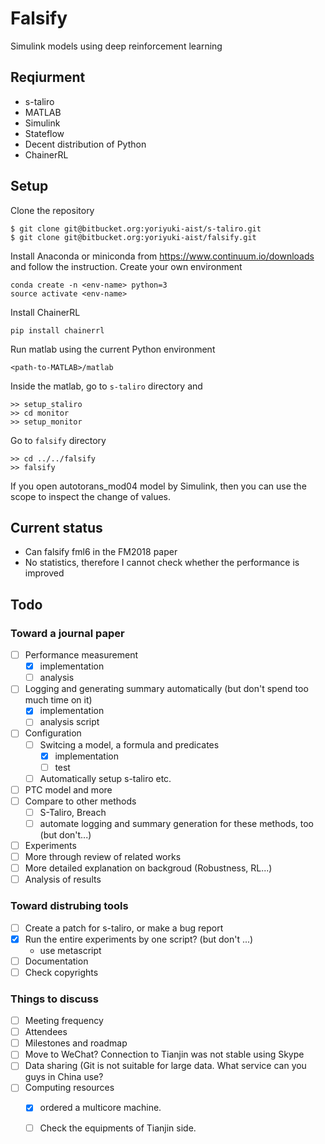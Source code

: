# Falsify

Simulink models using deep reinforcement learning

## Reqiurment

- s-taliro
- MATLAB
- Simulink
- Stateflow
- Decent distribution of Python
- ChainerRL

## Setup

Clone the repository
```
$ git clone git@bitbucket.org:yoriyuki-aist/s-taliro.git
$ git clone git@bitbucket.org:yoriyuki-aist/falsify.git
```
Install Anaconda or miniconda from https://www.continuum.io/downloads and follow the instruction.
Create your own environment
````
conda create -n <env-name> python=3
source activate <env-name>
````
Install ChainerRL
````
pip install chainerrl
````
Run matlab using the current Python environment
```
<path-to-MATLAB>/matlab
```
Inside the matlab, go to `s-taliro` directory and
```
>> setup_staliro
>> cd monitor
>> setup_monitor
```
Go to `falsify` directory
```
>> cd ../../falsify
>> falsify
```
If you open autotorans_mod04 model by Simulink, then you can use the scope to inspect the change of values.

## Current status

- Can falsify fml6 in the FM2018 paper
- No statistics, therefore I cannot check whether the performance is improved

## Todo

### Toward a journal paper

- [ ] Performance measurement
	- [x] implementation
	- [ ] analysis
- [ ] Logging and generating summary automatically (but don't spend too much time on it)
	- [x] implementation
	- [ ] analysis script
- [ ] Configuration
	- [ ] Switcing a model, a formula and predicates
		- [x] implementation
		- [ ] test
	- [ ] Automatically setup s-taliro etc.
- [ ] PTC model and more
- [ ] Compare to other methods
	- [ ] S-Taliro, Breach
	- [ ] automate logging and summary generation for these methods, too (but don't...)
- [ ] Experiments
- [ ] More through review of related works
- [ ] More detailed explanation on backgroud (Robustness, RL...)
- [ ] Analysis of results

### Toward distrubing tools 

- [ ] Create a patch for s-taliro, or make a bug report
- [x] Run the entire experiments by one script? (but don't ...)
	 - use metascript
- [ ] Documentation
- [ ] Check copyrights

### Things to discuss

- [ ] Meeting frequency
- [ ] Attendees
- [ ] Milestones and roadmap
- [ ] Move to WeChat?  Connection to Tianjin was not stable using Skype
- [ ] Data sharing (Git is not suitable for large data.  What service can you guys in China use?
- [ ] Computing resources 
	- [x] ordered a multicore machine.  
	- [ ] Check the equipments of Tianjin side.
	